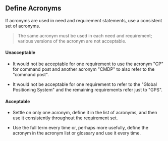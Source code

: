 ## Define Acronyms

If acronyms are used in need and requirement statements, use a consistent set of acronyms.

> The same acronym must be used in each need and requirement; various versions of the acronym are not acceptable.

#### Unacceptable

- It would not be acceptable for one requirement to use the acronym "CP" for command post and another acronym "CMDP"
to also refer to the "command post".

- It would not be acceptable for one requirement to refer to the "Global Positioning System" and the remaining
requirements refer just to "GPS".

#### Acceptable

- Settle on only one acronym, define it in the list of acronyms, and then use it consistently throughout the requirement
set.

- Use the full term every time or, perhaps more usefully, define the acronym in the acronym list or glossary and use it
every time.